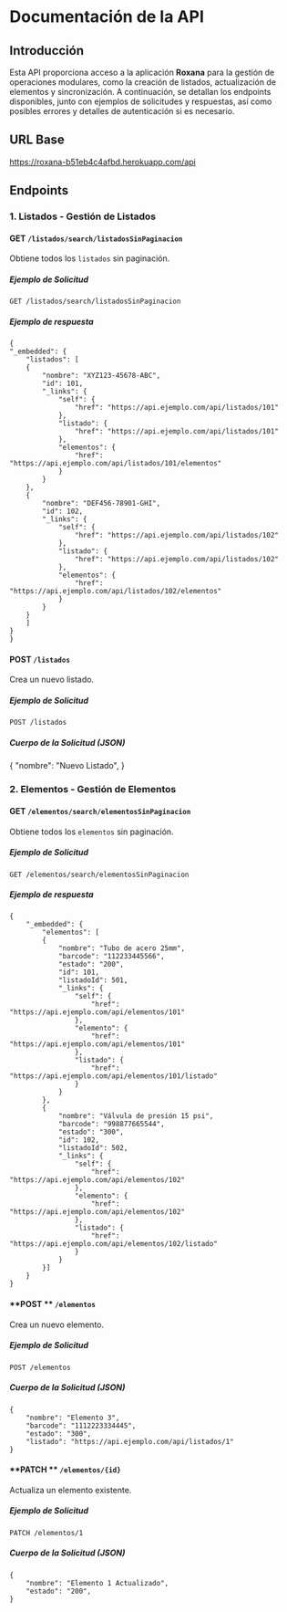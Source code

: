 # Documentación de la API

## Introducción

Esta API proporciona acceso a la aplicación **Roxana** para la gestión de operaciones modulares, como la creación de listados, actualización de elementos y sincronización. A continuación, se detallan los endpoints disponibles, junto con ejemplos de solicitudes y respuestas, así como posibles errores y detalles de autenticación si es necesario.

## URL Base

https://roxana-b51eb4c4afbd.herokuapp.com/api

## Endpoints

### 1. **Listados** - Gestión de Listados

#### **GET** `/listados/search/listadosSinPaginacion`

Obtiene todos los `listados` sin paginación.

##### Ejemplo de Solicitud
```GET /listados/search/listadosSinPaginacion```

##### Ejemplo de respuesta

    {
    "_embedded": {
        "listados": [
        {
            "nombre": "XYZ123-45678-ABC",
            "id": 101,
            "_links": {
                "self": {
                    "href": "https://api.ejemplo.com/api/listados/101"
                },
                "listado": {
                    "href": "https://api.ejemplo.com/api/listados/101"
                },
                "elementos": {
                    "href": "https://api.ejemplo.com/api/listados/101/elementos"
                }
            }
        },
        {
            "nombre": "DEF456-78901-GHI",
            "id": 102,
            "_links": {
                "self": {
                    "href": "https://api.ejemplo.com/api/listados/102"
                },
                "listado": {
                    "href": "https://api.ejemplo.com/api/listados/102"
                },
                "elementos": {
                    "href": "https://api.ejemplo.com/api/listados/102/elementos"
                }
            }
        }
        ]
    }
    }




#### **POST** `/listados`

Crea un nuevo listado.

##### Ejemplo de Solicitud
```POST /listados```

##### Cuerpo de la Solicitud (JSON)

{
    "nombre": "Nuevo Listado",
}

### 2. Elementos - Gestión de Elementos

#### **GET** `/elementos/search/elementosSinPaginacion`

Obtiene todos los `elementos` sin paginación.

##### Ejemplo de Solicitud
```GET /elementos/search/elementosSinPaginacion```

##### Ejemplo de respuesta

    {
        "_embedded": {
            "elementos": [
            {
                "nombre": "Tubo de acero 25mm",
                "barcode": "112233445566",
                "estado": "200",
                "id": 101,
                "listadoId": 501,
                "_links": {
                    "self": {
                        "href": "https://api.ejemplo.com/api/elementos/101"
                    },
                    "elemento": {
                        "href": "https://api.ejemplo.com/api/elementos/101"
                    },
                    "listado": {
                        "href": "https://api.ejemplo.com/api/elementos/101/listado"
                    }
                }
            },
            {
                "nombre": "Válvula de presión 15 psi",
                "barcode": "998877665544",
                "estado": "300",
                "id": 102,
                "listadoId": 502,
                "_links": {
                    "self": {
                        "href": "https://api.ejemplo.com/api/elementos/102"
                    },
                    "elemento": {
                        "href": "https://api.ejemplo.com/api/elementos/102"
                    },
                    "listado": {
                        "href": "https://api.ejemplo.com/api/elementos/102/listado"
                    }
                }
            }]            
        }
    }


#### **POST ** `/elementos`

Crea un nuevo elemento.

##### Ejemplo de Solicitud

```POST /elementos```

##### Cuerpo de la Solicitud (JSON)

    {
        "nombre": "Elemento 3",
        "barcode": "1112223334445",
        "estado": "300",
        "listado": "https://api.ejemplo.com/api/listados/1"
    }


#### **PATCH ** `/elementos/{id}`

Actualiza un elemento existente.

##### Ejemplo de Solicitud

```PATCH /elementos/1```

##### Cuerpo de la Solicitud (JSON)

    {
        "nombre": "Elemento 1 Actualizado",
        "estado": "200",
    }